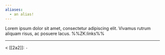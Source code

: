 ```yaml
---
aliases:
  - an alias!
---
```


Lorem ipsum dolor sit amet, consectetur adipiscing elit. Vivamus rutrum aliquam risus, ac posuere lacus.
%%ZK:links%%
***
$<$ [[2a2]]: `-`
